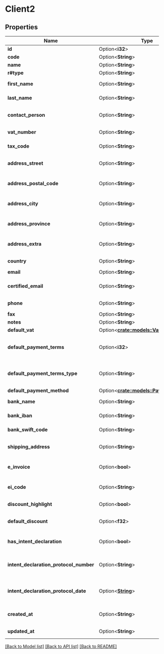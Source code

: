 # Client2

## Properties

Name | Type | Description | Notes
------------ | ------------- | ------------- | -------------
**id** | Option<**i32**> | Client id | [optional]
**code** | Option<**String**> | Client code | [optional]
**name** | Option<**String**> | Client name | [optional]
**r#type** | Option<**String**> | Client type | [optional]
**first_name** | Option<**String**> | Client first name | [optional]
**last_name** | Option<**String**> | Client last name | [optional]
**contact_person** | Option<**String**> | Client contact person | [optional]
**vat_number** | Option<**String**> | Client vat number | [optional]
**tax_code** | Option<**String**> | Client tax code | [optional]
**address_street** | Option<**String**> | Client address street | [optional]
**address_postal_code** | Option<**String**> | Client address postal code | [optional]
**address_city** | Option<**String**> | Client address city | [optional]
**address_province** | Option<**String**> | Client address province | [optional]
**address_extra** | Option<**String**> | Client address extra info | [optional]
**country** | Option<**String**> | Client country | [optional]
**email** | Option<**String**> | Client email | [optional]
**certified_email** | Option<**String**> | Client certified email | [optional]
**phone** | Option<**String**> | Client phone | [optional]
**fax** | Option<**String**> | Client fax | [optional]
**notes** | Option<**String**> | Client extra | [optional]
**default_vat** | Option<[**crate::models::VatType**](VatType.md)> |  | [optional]
**default_payment_terms** | Option<**i32**> | Client default payment terms | [optional]
**default_payment_terms_type** | Option<**String**> | Payment terms type | [optional][default to Standard]
**default_payment_method** | Option<[**crate::models::PaymentMethod**](PaymentMethod.md)> |  | [optional]
**bank_name** | Option<**String**> | Client bank name | [optional]
**bank_iban** | Option<**String**> | Client bank iban | [optional]
**bank_swift_code** | Option<**String**> | Client bank swift code | [optional]
**shipping_address** | Option<**String**> | Client shipping address | [optional]
**e_invoice** | Option<**bool**> | Use e-invoices for this entity | [optional]
**ei_code** | Option<**String**> | Client e-invoice code  | [optional]
**discount_highlight** | Option<**bool**> | Highlight Discount | [optional]
**default_discount** | Option<**f32**> | Client default discount | [optional]
**has_intent_declaration** | Option<**bool**> | Client has intent declaration | [optional]
**intent_declaration_protocol_number** | Option<**String**> | Client intent declaration protocol number | [optional]
**intent_declaration_protocol_date** | Option<[**String**](string.md)> | Client intent declaration protocol date | [optional]
**created_at** | Option<**String**> | Client creation date | [optional]
**updated_at** | Option<**String**> | Client last update date | [optional]

[[Back to Model list]](../README.md#documentation-for-models) [[Back to API list]](../README.md#documentation-for-api-endpoints) [[Back to README]](../README.md)


